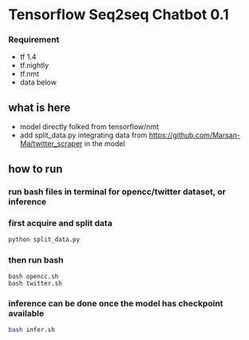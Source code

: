 # Tensorflow Seq2seq Chatbot 0.1
### Requirement
- tf 1.4
- tf.nightly
- tf.nmt
- data below

## what is here
- model directly folked from tensorflow/nmt
- add split_data.py integrating data from https://github.com/Marsan-Ma/twitter_scraper in the model


## how to run
### run bash files in terminal for opencc/twitter dataset, or inference
### first acquire and split data
```python
python split_data.py
```
### then run bash
```
bash opencc.sh
bash twitter.sh
```
### inference can be done once the model has checkpoint available 
```bash
bash infer.sh
```
